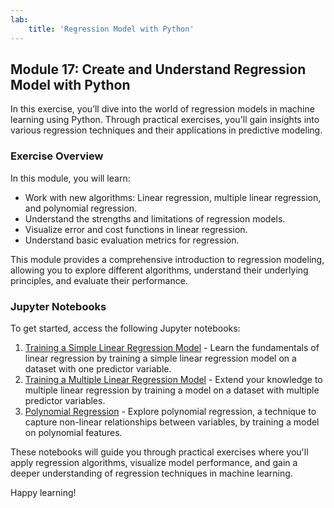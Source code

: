 ```yaml
---
lab:
    title: 'Regression Model with Python'
---
```

## Module 17: Create and Understand Regression Model with Python

In this exercise, you’ll dive into the world of regression models in machine learning using Python. Through practical exercises, you'll gain insights into various regression techniques and their applications in predictive modeling.

### Exercise Overview

In this module, you will learn:

- Work with new algorithms: Linear regression, multiple linear regression, and polynomial regression.
- Understand the strengths and limitations of regression models.
- Visualize error and cost functions in linear regression.
- Understand basic evaluation metrics for regression.

This module provides a comprehensive introduction to regression modeling, allowing you to explore different algorithms, understand their underlying principles, and evaluate their performance.

### Jupyter Notebooks

To get started, access the following Jupyter notebooks:

1. [Training a Simple Linear Regression Model](../notebook/17/1-exercise-train-linear-regression.ipynb) - Learn the fundamentals of linear regression by training a simple linear regression model on a dataset with one predictor variable.
2. [Training a Multiple Linear Regression Model](../notebook/17/2-exercise-multiple-linear-regression.ipynb) - Extend your knowledge to multiple linear regression by training a model on a dataset with multiple predictor variables.
3. [Polynomial Regression](../notebook/17/3-exercise-polynomial-regression.ipynb) - Explore polynomial regression, a technique to capture non-linear relationships between variables, by training a model on polynomial features.

These notebooks will guide you through practical exercises where you'll apply regression algorithms, visualize model performance, and gain a deeper understanding of regression techniques in machine learning.

Happy learning!
